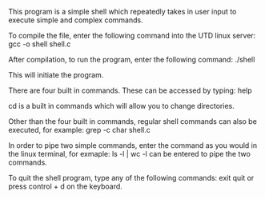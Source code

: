 This program is a simple shell which repeatedly takes in user input to execute 
simple and complex commands. 

To compile the file, enter the following command into the UTD linux server:
    gcc -o shell shell.c 
    
After compilation, to run the program, enter the following command:
    ./shell
    
 This will initiate the program.
 
 There are four built in commands. These can be accessed by typing:
    help
    
cd is a built in commands which will allow you to change directories.

Other than the four built in commands, regular shell commands can also be executed, for example:
    grep -c char shell.c
    
In order to pipe two simple commands, enter the command as you would in the linux terminal, for exmaple:
    ls -l | wc -l 
can be entered to pipe the two commands.

To quit the shell program, type any of the following commands: 
    exit
    quit
or press control + d on the keyboard.